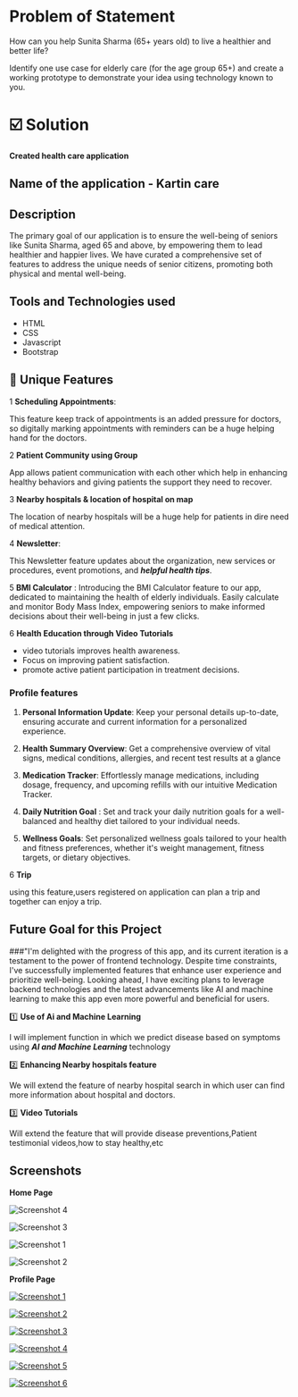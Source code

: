 
 #  Problem of Statement
 How can you help Sunita Sharma (65+ years
old) to live a healthier and better life?

 Identify one use case for elderly care (for the age group
65+) and create a working prototype to demonstrate
your idea using technology known to you.


# ☑️ Solution 

 **Created health care application** 
## Name of the application  -  **Kartin care**

## Description

The primary goal of our application is to ensure the well-being of seniors like Sunita Sharma, aged 65 and above, by empowering them to lead healthier and happier lives. We have curated a comprehensive set of features to address the unique needs of senior citizens, promoting both physical and mental well-being.

## Tools and Technologies used 

- HTML 
- CSS
- Javascript 
- Bootstrap 


## 🚀 Unique Features

 1 **Scheduling Appointments**:

This feature keep track of appointments is an added pressure for doctors, so digitally marking appointments with reminders can be a huge helping hand for the doctors.

2️ **Patient Community using Group** 

App allows patient communication with each other which help in enhancing healthy behaviors and giving patients the support they need to recover.

3️ **Nearby hospitals & location of hospital on map**

The location of nearby hospitals will be a huge help for patients in dire need of medical attention.


4 **Newsletter**:

This Newsletter feature updates about the organization, new services or procedures, event promotions, and ***helpful health tips***.

5 **BMI Calculator** :
Introducing the BMI Calculator feature to our app, dedicated to maintaining the health of elderly individuals. Easily calculate and monitor Body Mass Index, empowering seniors to make informed decisions about their well-being in just a few clicks.

6 **Health Education through Video Tutorials** 

 - video tutorials improves health awareness.
 - Focus on improving patient satisfaction. 
 - promote active patient participation in treatment decisions.


### Profile features

1. **Personal Information Update**:
Keep your personal details up-to-date, ensuring accurate and current information for a personalized experience.

2. **Health Summary Overview**:
Get a comprehensive overview of vital signs, medical conditions, allergies, and recent test results at a glance


3. **Medication Tracker**:
Effortlessly manage medications, including dosage, frequency, and upcoming refills with our intuitive Medication Tracker.

4. **Daily Nutrition Goal** :
Set and track your daily nutrition goals for a well-balanced and healthy diet tailored to your individual needs.

5. **Wellness Goals**:
Set personalized wellness goals tailored to your health and fitness preferences, whether it's weight management, fitness targets, or dietary objectives.

6 **Trip** 

using this feature,users registered on application can plan a trip and together can enjoy a trip.


## Future Goal for this Project

###"I'm delighted with the progress of this app, and its current iteration is a testament to the power of frontend technology. Despite time constraints, I've successfully implemented features that enhance user experience and prioritize well-being. Looking ahead, I have exciting plans to leverage backend technologies and the latest advancements like AI and machine learning to make this app even more powerful and beneficial for users.


1️⃣ **Use of Ai and Machine Learning**

   I will implement function in which we predict disease based on symptoms using ***AI and Machine Learning*** technology

2️⃣ **Enhancing Nearby hospitals feature** 

We will extend the feature of nearby hospital search in which user can find more information about hospital and doctors.

3️⃣ **Video Tutorials**

  Will extend the  feature that will provide disease preventions,Patient testimonial videos,how to stay healthy,etc


## Screenshots

**Home Page**


![Screenshot 4](https://res.cloudinary.com/dzurqbpi6/image/upload/v1705206496/screenshots/homepage/Screenshot_2024-01-14_085332_ft6jns.png)


![Screenshot 3](https://res.cloudinary.com/dzurqbpi6/image/upload/v1705206489/screenshots/homepage/Screenshot_2024-01-14_085359_hzlvow.png)

![Screenshot 1](https://res.cloudinary.com/dzurqbpi6/image/upload/v1705206489/screenshots/homepage/Screenshot_2024-01-14_085412_mkhszp.png)


![Screenshot 2](https://res.cloudinary.com/dzurqbpi6/image/upload/v1705206489/screenshots/homepage/Screenshot_2024-01-14_085347_mbkurj.png)





**Profile Page**


[![Screenshot 1](https://res.cloudinary.com/dzurqbpi6/image/upload/v1705206490/screenshots/profile/Screenshot_2024-01-14_085507_czxfbt.png)](https://res.cloudinary.com/dzurqbpi6/image/upload/v1705206490/screenshots/profile/Screenshot_2024-01-14_085507_czxfbt.png)

[![Screenshot 2](https://res.cloudinary.com/dzurqbpi6/image/upload/v1705206490/screenshots/profile/Screenshot_2024-01-14_085522_o0jwwg.png)](https://res.cloudinary.com/dzurqbpi6/image/upload/v1705206490/screenshots/profile/Screenshot_2024-01-14_085522_o0jwwg.png)

[![Screenshot 3](https://res.cloudinary.com/dzurqbpi6/image/upload/v1705206490/screenshots/profile/Screenshot_2024-01-14_085456_gahada.png)](https://res.cloudinary.com/dzurqbpi6/image/upload/v1705206490/screenshots/profile/Screenshot_2024-01-14_085456_gahada.png)

[![Screenshot 4](https://res.cloudinary.com/dzurqbpi6/image/upload/v1705206491/screenshots/profile/Screenshot_2024-01-14_085435_dix3h0.png)](https://res.cloudinary.com/dzurqbpi6/image/upload/v1705206491/screenshots/profile/Screenshot_2024-01-14_085435_dix3h0.png)

[![Screenshot 5](https://res.cloudinary.com/dzurqbpi6/image/upload/v1705206491/screenshots/profile/Screenshot_2024-01-14_085446_tkcdxm.png)](https://res.cloudinary.com/dzurqbpi6/image/upload/v1705206491/screenshots/profile/Screenshot_2024-01-14_085446_tkcdxm.png)

[![Screenshot 6](https://res.cloudinary.com/dzurqbpi6/image/upload/v1705206489/screenshots/profile/Screenshot_2024-01-14_085424_fjw3n3.png)](https://res.cloudinary.com/dzurqbpi6/image/upload/v1705206489/screenshots/profile/Screenshot_2024-01-14_085424_fjw3n3.png)


